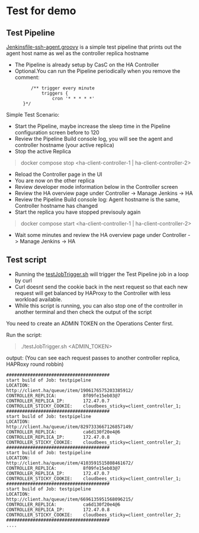 # Test for demo

## Test Pipeline 

[Jenkinsfile-ssh-agent.groovy](Jenkinsfile-ssh-agent.groovy) is a simple test pipeline that prints out the agent host name as wel as the controller replica hostname

* The Pipeline is already setup by CasC on the HA Controller 
* Optional.You can run the Pipeline periodically when you remove the comment: 
    ```
          /** trigger every minute  
              triggers {
                  cron '* * * * *'
       }*/
    ```

Simple Test Scenario:

* Start the Pipeline, maybe increase the sleep time in the Pipeline configuration screen before to 120
* Review the Pipeline Build console log, you will see the agent and controller hostname (your active replica)
* Stop the active Replica
 > docker compose stop <ha-client-controller-1 | ha-client-controller-2>  
* Reload the Controller page in the UI 
* You are now on the other replica 
* Review  developer mode information below in the Controller screen 
* Review the HA overview page under Controller -> Manage Jenkins -> HA 
* Review the Pipeline Build console log: Agent hostname is the same, Controller hostname has changed 
* Start the replica you have stopped previsouly again 
 > docker compose start <ha-client-controller-1 | ha-client-controller-2>
* Wait some minutes and review the HA overview page under Controller -> Manage Jenkins -> HA

## Test script 

* Running the [testJobTrigger.sh](testJobTrigger.sh]) will trigger the Test Pipeline job in a loop by curl
* Curl doesnt send the cookie back in the next request so that each new request will get balanced by HAProxy to the Controller with less workload available. 
* While this script is running, you can also stop one of the controller in another terminal and then check the output of the script 



You need to create an ADMIN TOKEN on the Operations Center first.

Run the script:

> ./testJobTrigger.sh <ADMIN_TOKEN>

output:  (You can see each request passes to another controller replica, HAPRoxy round robbin) 

```
#######################################
start build of Job: testpipeline
LOCATION:                    http://client.ha/queue/item/1906176575203385912/
CONTROLLER_REPLICA:          8f09fe15eb03@7
CONTROLLER_REPLICA_IP:       172.47.0.7
CONTROLLER_STICKY_COOKIE:    cloudbees_sticky=client_controller_1;
#######################################
start build of Job: testpipeline
LOCATION:                    http://client.ha/queue/item/8297333667126857149/
CONTROLLER_REPLICA:          ca6d130f20e4@6
CONTROLLER_REPLICA_IP:       172.47.0.8
CONTROLLER_STICKY_COOKIE:    cloudbees_sticky=client_controller_2;
#######################################
start build of Job: testpipeline
LOCATION:                    http://client.ha/queue/item/4103591515808461672/
CONTROLLER_REPLICA:          8f09fe15eb03@7
CONTROLLER_REPLICA_IP:       172.47.0.7
CONTROLLER_STICKY_COOKIE:    cloudbees_sticky=client_controller_1;
#######################################
start build of Job: testpipeline
LOCATION:                    http://client.ha/queue/item/6696135951568096215/
CONTROLLER_REPLICA:          ca6d130f20e4@6
CONTROLLER_REPLICA_IP:       172.47.0.8
CONTROLLER_STICKY_COOKIE:    cloudbees_sticky=client_controller_2;
#######################################
....
```